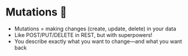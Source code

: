 # Mutations 💾

- Mutations = making changes (create, update, delete) in your data
- Like POST/PUT/DELETE in REST, but with superpowers!
- You describe exactly what you want to change—and what you want back